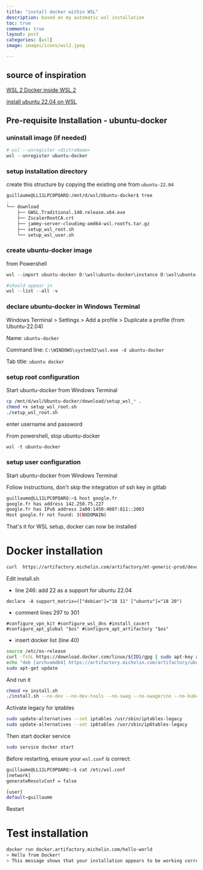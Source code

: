 ```yaml
---
title: "install docker within WSL"
description: based on my automatic wsl installation
toc: true
comments: true
layout: post
categories: [wsl]
image: images/icons/wsl2.jpeg

---
```


## source of inspiration

[WSL 2 Docker inside WSL 2](https://dev.michelin.com/wsl2/docker)

[install ubuntu 22.04 on WSL](/guillaume_blog/blog/install-ubuntu-22.04-on-WSL.html)



## Pre-requisite Installation - ubuntu-docker

### uninstall image (if needed)

```powershell
# wsl --unregister <distroName>
wsl --unregister ubuntu-docker
```



### setup installation directory

create this structure by copying the existing one from `ubuntu-22.04`

```bash
guillaume@LL11LPC0PQARQ:/mnt/d/wsl/Ubuntu-docker$ tree
.
└── download
    ├── GWSL.Traditional.140.release.x64.exe
    ├── ZscalerRootCA.crt
    ├── jammy-server-cloudimg-amd64-wsl.rootfs.tar.gz
    ├── setup_wsl_root.sh
    └── setup_wsl_user.sh
```

### create ubuntu-docker image 

from Powershell

```powershell
wsl --import ubuntu-docker D:\wsl\ubuntu-docker\instance D:\wsl\ubuntu-docker\download\jammy-server-cloudimg-amd64-wsl.rootfs.tar.gz

#should appear in 
wsl --list --all -v
```

### declare ubuntu-docker in Windows Terminal

Windows Terminal > Settings > Add a profile > Duplicate a profile (from Ubuntu-22.04)

Name: `ubuntu-docker`

Command line: `C:\WINDOWS\system32\wsl.exe -d ubuntu-docker`

Tab title: `ubuntu docker`

### setup root configuration

Start ubuntu-docker from Windows Terminal

```bash
cp /mnt/d/wsl/Ubuntu-docker/download/setup_wsl_* .
chmod +x setup_wsl_root.sh
./setup_wsl_root.sh
```

enter username and password

From powershell, stop ubuntu-docker

```powershell
wsl -t ubuntu-docker
```

### setup user configuration

Start ubuntu-docker from Windows Terminal

Follow instructions, don't skip the integration of ssh key in gitlab



```bash
guillaume@LL11LPC0PQARQ:~$ host google.fr
google.fr has address 142.250.75.227
google.fr has IPv6 address 2a00:1450:4007:811::2003
Host google.fr not found: 3(NXDOMAIN)
```



That's it for WSL setup, docker can now be installed



# Docker installation

```bash
curl  https://artifactory.michelin.com/artifactory/mt-generic-prod/devops-environment/install.sh -o install.sh
```

Edit install.sh

- line 246: add 22 as a support for ubuntu 22.04

`declare -A support_matrix=(["debian"]="10 11" ["ubuntu"]="18 20")`

* comment lines 297 to 301 

`#configure_vpn_kit
#configure_wsl_dns
#install_cacert
#configure_apt_global "$os"
#configure_apt_artifactory "$os"`

* insert docker list (line 40) 

```bash
source /etc/os-release
curl -fsSL https://download.docker.com/linux/${ID}/gpg | sudo apt-key add -
echo "deb [arch=amd64] https://artifactory.michelin.com/artifactory/ubuntu-docker-remote jammy stable" | sudo tee /etc/apt/sources.list.d/docker.list
sudo apt-get update
```



And run it

```bash
chmod +x install.sh
./install.sh --no-dev --no-dev-tools --no-swag --no-swagerino --no-kube --skip-update
```



Activate legacy for iptables

```bash
sudo update-alternatives --set iptables /usr/sbin/iptables-legacy
sudo update-alternatives --set ip6tables /usr/sbin/ip6tables-legacy
```



Then start docker service

```bash
sudo service docker start
```



Before restarting, ensure your `wsl.conf` is correct:

```bash
guillaume@LL11LPC0PQARQ:~$ cat /etc/wsl.conf
[network]
generateResolvConf = false

[user]
default=guillaume
```

Restart

# Test installation

```bash
docker run docker.artifactory.michelin.com/hello-world
> Hello from Docker!
> This message shows that your installation appears to be working correctly.
```

